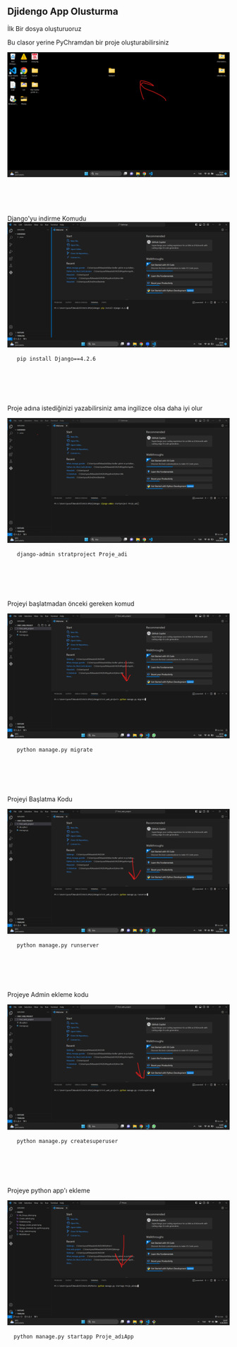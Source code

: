 ## Djidengo App Olusturma



İlk Bir  dosya oluşturuoruz 

Bu clasor yerine PyChramdan bir proje oluşturabilirsiniz



![Uygulama Ekran Görüntüsü](https://raw.githubusercontent.com/yusufmor/Photos/main/Bir_Dosya_dizini.png)



<br/><br/><br/><br/>
Django'yu indirme Komudu
![Uygulama Ekran Görüntüsü](https://raw.githubusercontent.com/yusufmor/Photos/main/Djengo_dowland_for_python.py.png)

```
   pip install Django==4.2.6 
```



<br/><br/><br/><br/>

Proje adına istediğinizi yazabilirsiniz ama ingilizce olsa daha iyi olur

![Uygulama Ekran Görüntüsü](https://raw.githubusercontent.com/yusufmor/Photos/main/Djengo_create_project.png)

```
   django-admin stratproject Proje_adi
```



<br/><br/><br/><br/>

Projeyi başlatmadan önceki gereken komud

![Uygulama Ekran Görüntüsü](https://raw.githubusercontent.com/yusufmor/Photos/main/Database.png)

```
   python manage.py migrate
```




<br/><br/><br/><br/>


Projeyi Başlatma Kodu

![Uygulama Ekran Görüntüsü](https://raw.githubusercontent.com/yusufmor/Photos/main/Proje_cal%C4%B1st%C4%B1rma.png)

```
   python manage.py runserver
```


<br/><br/><br/><br/>


Projeye Admin ekleme kodu

![Uygulama Ekran Görüntüsü](https://raw.githubusercontent.com/yusufmor/Photos/main/Create_admin.png)

```
   python manage.py createsuperuser
```




<br/><br/><br/><br/>


Projeye python app'ı ekleme

![Uygulama Ekran Görüntüsü](https://raw.githubusercontent.com/yusufmor/Photos/main/App.png)

```
  python manage.py startapp Proje_adıApp
```









